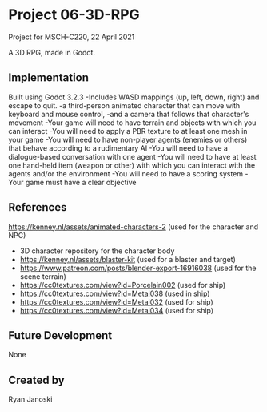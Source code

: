 # Project 06-3D-RPG
Project for MSCH-C220, 22 April 2021

A 3D RPG, made in Godot. 

## Implementation
Built using Godot 3.2.3
-Includes WASD mappings (up, left, down, right) and escape to quit.
-a third-person animated character that can move with keyboard and mouse control,
-and a camera that follows that character's movement
-Your game will need to have terrain and objects with which you can interact
-You will need to apply a PBR texture to at least one mesh in your game
-You will need to have non-player agents (enemies or others) that behave according to a rudimentary AI
-You will need to have a dialogue-based conversation with one agent 
-You will need to have at least one hand-held item (weapon or other) with which you can interact with the agents and/or the environment
-You will need to have a scoring system
-Your game must have a clear objective 

## References 
https://kenney.nl/assets/animated-characters-2 (used for the character and NPC) 
- 3D character repository for the character body 
- https://kenney.nl/assets/blaster-kit (used for a blaster and target)
- https://www.patreon.com/posts/blender-export-16916038 (used for the scene terrain) 
- https://cc0textures.com/view?id=Porcelain002 (used for ship) 
- https://cc0textures.com/view?id=Metal038 (used in ship) 
- https://cc0textures.com/view?id=Metal032 (used for ship) 
- https://cc0textures.com/view?id=Metal034 (used for ship) 
## Future Development
None

## Created by 
Ryan Janoski 

